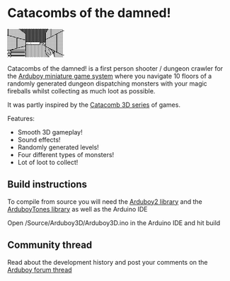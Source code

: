 # Catacombs of the damned!

![Demo](Images/demo.gif)

Catacombs of the damned! is a first person shooter / dungeon crawler for the [Arduboy miniature game system](https://www.arduboy.com) where you navigate 10 floors of a randomly generated dungeon dispatching monsters with your magic fireballs whilst collecting as much loot as possible. 

It was partly inspired by the [Catacomb 3D series](https://www.gog.com/game/catacombs_pack) of games.

Features:
- Smooth 3D gameplay!
- Sound effects!
- Randomly generated levels!
- Four different types of monsters!
- Lot of loot to collect!

## Build instructions
To compile from source you will need the [Arduboy2 library](https://github.com/MLXXXp/Arduboy2) and the [ArduboyTones library](https://github.com/MLXXXp/ArduboyTones) as well as the Arduino IDE

Open /Source/Arduboy3D/Arduboy3D.ino in the Arduino IDE and hit build

## Community thread
Read about the development history and post your comments on the [Arduboy forum thread](https://community.arduboy.com/t/another-fps-style-3d-demo/6565)